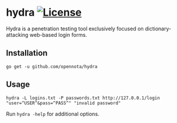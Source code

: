 hydra [![License](http://img.shields.io/:license-gpl3-blue.svg)](http://www.gnu.org/licenses/gpl-3.0.html)
=====

Hydra is a penetration testing tool exclusively focused on dictionary-attacking web-based login forms.

## Installation

    go get -u github.com/opennota/hydra

## Usage

    hydra -L logins.txt -P passwords.txt http://127.0.0.1/login "user=^USER^&pass=^PASS^" "invalid password"

Run `hydra -help` for additional options.
